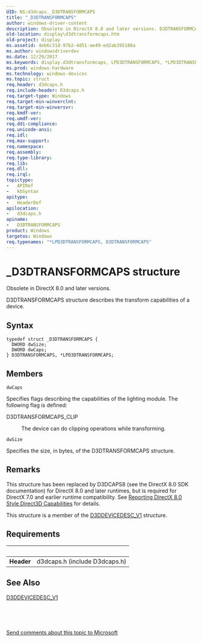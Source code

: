```yaml
---
UID: NS:d3dcaps._D3DTRANSFORMCAPS
title: "_D3DTRANSFORMCAPS"
author: windows-driver-content
description: Obsolete in DirectX 8.0 and later versions. D3DTRANSFORMCAPS structure describes the transform capabilities of a device.
old-location: display\d3dtransformcaps.htm
old-project: display
ms.assetid: 4eb6c31d-97b2-4d51-ae49-ed2ab395188a
ms.author: windowsdriverdev
ms.date: 12/29/2017
ms.keywords: display.d3dtransformcaps, LPD3DTRANSFORMCAPS, *LPD3DTRANSFORMCAPS, d3dcaps/D3DTRANSFORMCAPS, D3DTRANSFORMCAPS, LPD3DTRANSFORMCAPS structure pointer [Display Devices], D3DTRANSFORMCAPS structure [Display Devices], d3dstrct_9dc73cc8-edfd-424e-b902-0305de356c07.xml, d3dcaps/LPD3DTRANSFORMCAPS, _D3DTRANSFORMCAPS
ms.prod: windows-hardware
ms.technology: windows-devices
ms.topic: struct
req.header: d3dcaps.h
req.include-header: D3dcaps.h
req.target-type: Windows
req.target-min-winverclnt: 
req.target-min-winversvr: 
req.kmdf-ver: 
req.umdf-ver: 
req.ddi-compliance: 
req.unicode-ansi: 
req.idl: 
req.max-support: 
req.namespace: 
req.assembly: 
req.type-library: 
req.lib: 
req.dll: 
req.irql: 
topictype:
-	APIRef
-	kbSyntax
apitype:
-	HeaderDef
apilocation:
-	d3dcaps.h
apiname:
-	D3DTRANSFORMCAPS
product: Windows
targetos: Windows
req.typenames: "*LPD3DTRANSFORMCAPS, D3DTRANSFORMCAPS"
---
```


# _D3DTRANSFORMCAPS structure
Obsolete in DirectX 8.0 and later versions.
   

D3DTRANSFORMCAPS structure describes the transform capabilities of a device.

## Syntax
````
typedef struct _D3DTRANSFORMCAPS {
  DWORD dwSize;
  DWORD dwCaps;
} D3DTRANSFORMCAPS, *LPD3DTRANSFORMCAPS;
````

## Members


`dwCaps`

Specifies flags describing the capabilities of the lighting module. The following flag is defined:

D3DTRANSFORMCAPS_CLIP 
<dl>
<dd>The device can do clipping operations while transforming.</dd>
</dl>

`dwSize`

Specifies the size, in bytes, of the D3DTRANSFORMCAPS structure.

## Remarks
This structure has been replaced by D3DCAPS8 (see the DirectX 8.0 SDK documentation) for DirectX 8.0 and later runtimes, but is required for DirectX 7.0 and earlier runtime compatibility. See <a href="https://msdn.microsoft.com/a03a7cbc-95be-4251-8e3a-bef4a093f03d">Reporting DirectX 8.0 Style Direct3D Capabilities</a> for details.

This structure is a member of the <a href="..\d3dhal\ns-d3dhal-_d3ddevicedesc_v1.md">D3DDEVICEDESC_V1</a> structure.

## Requirements
| &nbsp; | &nbsp; |
| ---- |:---- |
| **Header** | d3dcaps.h (include D3dcaps.h) |

## See Also

<a href="..\d3dhal\ns-d3dhal-_d3ddevicedesc_v1.md">D3DDEVICEDESC_V1</a>



 

 

<a href="mailto:wsddocfb@microsoft.com?subject=Documentation%20feedback [display\display]:%20D3DTRANSFORMCAPS structure%20 RELEASE:%20(12/29/2017)&amp;body=%0A%0APRIVACY STATEMENT%0A%0AWe use your feedback to improve the documentation. We don't use your email address for any other purpose, and we'll remove your email address from our system after the issue that you're reporting is fixed. While we're working to fix this issue, we might send you an email message to ask for more info. Later, we might also send you an email message to let you know that we've addressed your feedback.%0A%0AFor more info about Microsoft's privacy policy, see http://privacy.microsoft.com/en-us/default.aspx." title="Send comments about this topic to Microsoft">Send comments about this topic to Microsoft</a>